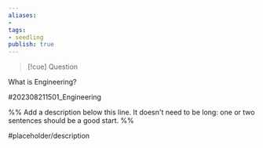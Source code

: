 ```yaml
---
aliases: 
- 
tags:
- seedling
publish: true
---
```

>[!cue] Question

What is Engineering?

#202308211501_Engineering

%% Add a description below this line. It doesn't need to be long: one or two sentences should be a good start. %%

#placeholder/description 
